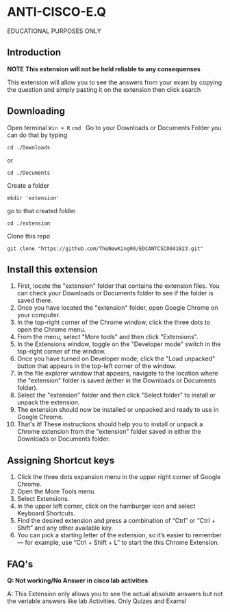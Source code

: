# ANTI-CISCO-E.Q
EDUCATIONAL PURPOSES ONLY

## Introduction

**NOTE**
**This extension will not be held reliable to any consequenses**

This extension will allow you to see the answers from your exam by copying the question and simply pasting it on the extension then click search

## Downloading

Open terminal
``` Win + R ```
``` cmd  ```
Go to your Downloads or Documents Folder you can do that by typing
```
cd ./Downloads
```
or
```
cd ./Documents
```
Create a folder
```
mkdir 'extension'
```
go to that created folder
```
cd ./extension
```
Clone this repo
```
git clone "https://github.com/TheNewKing00/EDCANTCSCO041823.git"
```
## Install this extension
1. First, locate the "extension" folder that contains the extension files. You can check your Downloads or Documents folder to see if the folder is saved there.
2. Once you have located the "extension" folder, open Google Chrome on your computer.
3. In the top-right corner of the Chrome window, click the three dots to open the Chrome menu.
4. From the menu, select "More tools" and then click "Extensions".
5. In the Extensions window, toggle on the "Developer mode" switch in the top-right corner of the window.
6. Once you have turned on Developer mode, click the "Load unpacked" button that appears in the top-left corner of the window.
7. In the file explorer window that appears, navigate to the location where the "extension" folder is saved (either in the Downloads or Documents folder).
8. Select the "extension" folder and then click "Select folder" to install or unpack the extension.
9. The extension should now be installed or unpacked and ready to use in Google Chrome.
10. That's it! These instructions should help you to install or unpack a Chrome extension from the "extension" folder saved in either the Downloads or Documents folder.

## Assigning Shortcut keys
1. Click the three dots expansion menu in the upper right corner of Google Chrome.
2. Open the More Tools menu.
3. Select Extensions.
4. In the upper left corner, click on the hamburger icon and select Keyboard Shortcuts.
5. Find the desired extension and press a combination of “Ctrl” or “Ctrl + Shift” and any other available key.
6. You can pick a starting letter of the extension, so it’s easier to remember — for example, use “Ctrl + Shift + L” to start the this Chrome Extension.

## FAQ's
**Q: Not working/No Answer in cisco lab activities**

A: This Extension only allows you to see the actual absolute answers but not the veriable answers like lab Activities. Only Quizes and Exams!
